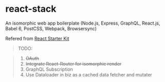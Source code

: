 # react-stack
An isomorphic web app boilerplate (Node.js, Express, GraphQL, React.js, Babel 6, PostCSS, Webpack, Browsersync)

Refered from  [React Starter Kit](https://www.reactstarterkit.com)
> TODO:

> 1. <del>OAuth<del>
> 2. <del>Integrate React-Router for isomorphic render</del>
> 3. GraphQL Subscription  
> 4. Use Dataloader in biz as a cached data fetcher and mutater
